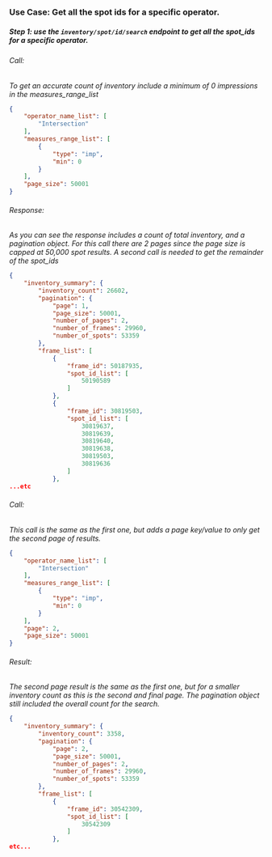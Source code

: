 ### Use Case: Get all the spot ids for a specific operator.

##### Step 1: use the `inventory/spot/id/search` endpoint to get all the spot_ids for a specific operator.
###### Call:
_To get an accurate count of inventory include a minimum of 0 impressions in the measures_range_list_
```json
{
    "operator_name_list": [
        "Intersection"
    ],
    "measures_range_list": [
        {
            "type": "imp",
            "min": 0
        }
    ],
    "page_size": 50001
}
```

###### Response:
_As you can see the response includes a count of total inventory, and a pagination object. For this call there are 2 pages since the page size is capped at 50,000 spot results. A second call is needed to get the remainder of the spot_ids_
```json
{
    "inventory_summary": {
        "inventory_count": 26602,
        "pagination": {
            "page": 1,
            "page_size": 50001,
            "number_of_pages": 2,
            "number_of_frames": 29960,
            "number_of_spots": 53359
        },
        "frame_list": [
            {
                "frame_id": 50187935,
                "spot_id_list": [
                    50190589
                ]
            },
            {
                "frame_id": 30819503,
                "spot_id_list": [
                    30819637,
                    30819639,
                    30819640,
                    30819638,
                    30819503,
                    30819636
                ]
            },
...etc
```

###### Call:
_This call is the same as the first one, but adds a page key/value to only get the second page of results._
```json
{
    "operator_name_list": [
        "Intersection"
    ],
    "measures_range_list": [
        {
            "type": "imp",
            "min": 0
        }
    ],
    "page": 2,
    "page_size": 50001
}
```
###### Result:
_The second page result is the same as the first one, but for a smaller inventory count as this is the second and final page. The pagination object still included the overall count for the search._
```json
{
    "inventory_summary": {
        "inventory_count": 3358,
        "pagination": {
            "page": 2,
            "page_size": 50001,
            "number_of_pages": 2,
            "number_of_frames": 29960,
            "number_of_spots": 53359
        },
        "frame_list": [
            {
                "frame_id": 30542309,
                "spot_id_list": [
                    30542309
                ]
            },
etc...
```
 

